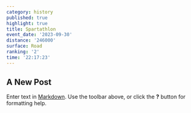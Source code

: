 ```yaml
---
category: history
published: true
highlight: true
title: Spartathlon
event_date: '2023-09-30'
distance: '246000'
surface: Road
ranking: '2'
time: '22:17:23'
---
```

## A New Post

Enter text in [Markdown](http://daringfireball.net/projects/markdown/). Use the toolbar above, or click the **?** button for formatting help.
